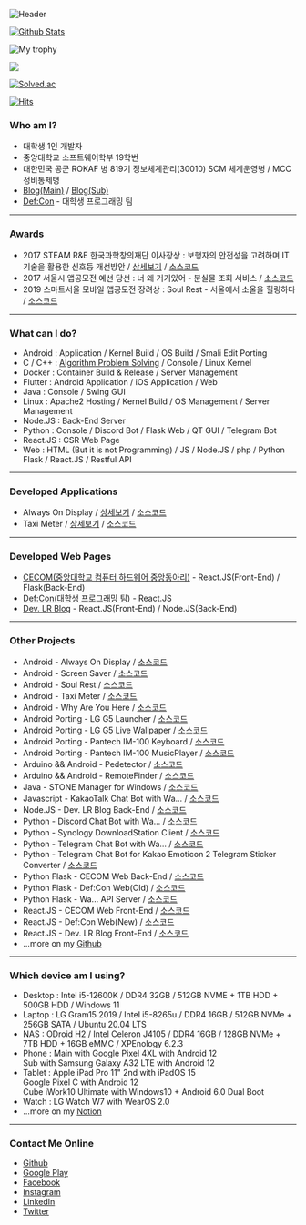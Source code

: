 ![Header](https://capsule-render.vercel.app/api?type=waving&color=164EAB&height=225&section=header&text=Dev.%20LR&fontColor=FFFFFF&fontAlign=22&fontAlignY=35&desc=대학생%201인%20개발자&descSize=20&descAlign=17&descAlignY=58&animation=twinkling)

[![Github Stats](https://github-readme-stats.vercel.app/api?username=yymin1022&count_private=true&theme=dark)](https://github.com/anuraghazra/github-readme-stats)

![My trophy](https://github-profile-trophy.vercel.app/?username=yymin1022&theme=darkhub&column=4&margin-w=10&margin-h=10)

<a href="https://opgc.me/#/users/yymin1022" target="_blank"><img src="https://api.opgc.me/githubs/users/yymin1022/tag/?theme=basic" /></a>

[![Solved.ac](http://mazassumnida.wtf/api/v2/generate_badge?boj=yymin1022)](https://solved.ac/yymin1022)

[![Hits](https://hits.seeyoufarm.com/api/count/incr/badge.svg?url=https%3A%2F%2Fgithub.com%2Fyymin1022&count_bg=%23AAAAAA&title_bg=%23555555&icon=github.svg&icon_color=%23FFFFFF&title=hits&edge_flat=true)](https://hits.seeyoufarm.com)

### Who am I?
 - 대학생 1인 개발자
 - 중앙대학교 소프트웨어학부 19학번
 - 대한민국 공군 ROKAF 병 819기 정보체계관리(30010) SCM 체계운영병 / MCC 정비통제병
 - [Blog(Main)](https://dev-lr.com) / [Blog(Sub)](https://blog.naver.com/yymin1022)
 - [Def:Con](https://defcon.or.kr) - 대학생 프로그래밍 팀

---

### Awards
 - 2017 STEAM R&E 한국과학창의재단 이사장상 : 보행자의 안전성을 고려하며 IT기술을 활용한 신호등 개선방안 / [상세보기](https://steam.kofac.re.kr/?p=11978) / [소스코드](https://github.com/yymin1022/Pedetector)
 - 2017 서울시 앱공모전 예선 당선 : 너 왜 거기있어 - 분실물 조회 서비스 / [소스코드](https://github.com/yymin1022/WhyAreYouHere)
 - 2019 스마트서울 모바일 앱공모전 장려상 : Soul Rest - 서울에서 소울을 힐링하다 / [소스코드](https://github.com/yymin1022/SeoulHealing)

---

### What can I do?
 - Android : Application / Kernel Build / OS Build / Smali Edit Porting
 - C / C++ : [Algorithm Problem Solving](https://github.com/yymin1022/Algorithm_Study) / Console / Linux Kernel
 - Docker : Container Build & Release / Server Management
 - Flutter : Android Application / iOS Application / Web
 - Java : Console / Swing GUI
 - Linux : Apache2 Hosting / Kernel Build / OS Management / Server Management
 - Node.JS : Back-End Server
 - Python : Console / Discord Bot / Flask Web / QT GUI / Telegram Bot
 - React.JS : CSR Web Page
 - Web : HTML (But it is not Programming) / JS / Node.JS / php / Python Flask / React.JS / Restful API

---

### Developed Applications
 - Always On Display / [상세보기](https://app.defcon.or.kr/download-always-on-display) / [소스코드](https://github.com/yymin1022/AlwaysOnDisplay)
 - Taxi Meter / [상세보기](https://app.defcon.or.kr/download-taxi-meter) / [소스코드](https://github.com/yymin1022/Taxi-Meter)

---

### Developed Web Pages
 - [CECOM(중앙대학교 컴퓨터 하드웨어 중앙동아리)](https://cecom.dev) - React.JS(Front-End) / Flask(Back-End)
 - [Def:Con(대학생 프로그래밍 팀)](https://defcon.or.kr) - React.JS
 - [Dev. LR Blog](https://dev-lr.com) - React.JS(Front-End) / Node.JS(Back-End)

---

### Other Projects
 - Android - Always On Display / [소스코드](https://github.com/yymin1022/AlwaysOnDisplay)
 - Android - Screen Saver / [소스코드](https://github.com/yymin1022/ScreenSaver)
 - Android - Soul Rest / [소스코드](https://github.com/yymin1022/SeoulHealing)
 - Android - Taxi Meter / [소스코드](https://github.com/yymin1022/Taxi-Meter)
 - Android - Why Are You Here / [소스코드](https://github.com/yymin1022/WhyAreYouHere)
 - Android Porting - LG G5 Launcher / [소스코드](https://github.com/yymin1022/G5_Launcher)
 - Android Porting - LG G5 Live Wallpaper / [소스코드](https://github.com/yymin1022/G5_LiveWallpapers)
 - Android Porting - Pantech IM-100 Keyboard / [소스코드](https://github.com/yymin1022/IM-100_Keyboard)
 - Android Porting - Pantech IM-100 MusicPlayer / [소스코드](https://github.com/yymin1022/IM-100_Music)
 - Arduino && Android - Pedetector / [소스코드](https://github.com/yymin1022/Pedetector)
 - Arduino && Android - RemoteFinder / [소스코드](https://github.com/yymin1022/RemoteFinder)
 - Java - STONE Manager for Windows / [소스코드](https://github.com/yymin1022/StoneManager_JAVA)
 - Javascript - KakaoTalk Chat Bot with Wa... / [소스코드](https://github.com/yymin1022/Wa_Bot_KakaoTalk)
 - Node.JS - Dev. LR Blog Back-End / [소스코드](https://github.com/yymin1022/Blog_LR_Back)
 - Python - Discord Chat Bot with Wa... / [소스코드](https://github.com/yymin1022/Wa_Bot_Discord)
 - Python - Synology DownloadStation Client / [소스코드](https://github.com/yymin1022/Synology_DownloadStation_Client)
 - Python - Telegram Chat Bot with Wa... / [소스코드](https://github.com/yymin1022/Wa_Bot_Telegram)
 - Python - Telegram Chat Bot for Kakao Emoticon 2 Telegram Sticker Converter / [소스코드](https://github.com/yymin1022/KakaoEmoticon2TelegramSticker)
 - Python Flask - CECOM Web Back-End / [소스코드](https://github.com/yymin1022/CECOM-Web_Back)
 - Python Flask - Def:Con Web(Old) / [소스코드](https://github.com/yymin1022/DefCon_Server)
 - Python Flask - Wa... API Server / [소스코드](https://github.com/yymin1022/Wa_API)
 - React.JS - CECOM Web Front-End / [소스코드](https://github.com/yymin1022/CECOM-Web_Front)
 - React.JS - Def:Con Web(New) / [소스코드](https://github.com/yymin1022/DefCon_Server)
 - React.JS - Dev. LR Blog Front-End / [소스코드](https://github.com/yymin1022/Blog_LR_Front)
 - ...more on my [Github](https://github.com/yymin1022)

---

### Which device am I using?
 - Desktop : Intel i5-12600K / DDR4 32GB / 512GB NVME + 1TB HDD + 500GB HDD / Windows 11
 - Laptop :  LG Gram15 2019 / Intel i5-8265u / DDR4 16GB / 512GB NVMe + 256GB SATA / Ubuntu 20.04 LTS
 - NAS : ODroid H2 / Intel Celeron J4105 / DDR4 16GB / 128GB NVMe + 7TB HDD + 16GB eMMC / XPEnology 6.2.3
 - Phone : Main with Google Pixel 4XL with Android 12<br/>
  Sub with Samsung Galaxy A32 LTE with Android 12
 - Tablet : Apple iPad Pro 11" 2nd with iPadOS 15<br/>
  Google Pixel C with Android 12<br/>
  Cube iWork10 Ultimate with Windows10 + Android 6.0 Dual Boot
 - Watch : LG Watch W7 with WearOS 2.0
 - ...more on my [Notion](https://yymin1022.notion.site/Devices-929b30ee449644bfa501ec64852d3790)

---

### Contact Me Online
 - [Github](https://github.com/yymin1022)
 - [Google Play](https://play.google.com/store/apps/developer?id=Dev.+LR)
 - [Facebook](https://www.facebook.com/profile.php?id=100007285635473)
 - [Instagram](https://instagram.com/useful_min)
 - [LinkedIn](https://www.linkedin.com/in/%EC%9A%A9%EB%AF%BC-%EC%9C%A0-33992a230)
 - [Twitter](https://twitter.com/yymin1022)

